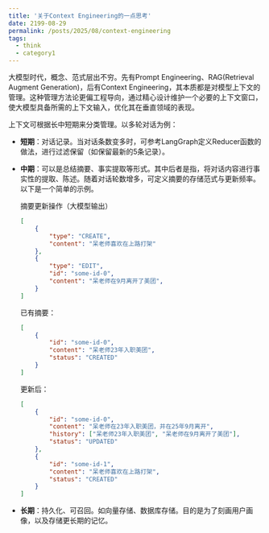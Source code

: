 ```yaml
---
title: '关于Context Engineering的一点思考'
date: 2199-08-29
permalink: /posts/2025/08/context-engineering
tags:
  - think
  - category1
---
```


大模型时代，概念、范式层出不穷。先有Prompt Engineering、RAG(Retrieval Augment Generation)，后有Context Engineering，其本质都是对模型上下文的管理。这种管理方法论更偏工程导向，通过精心设计维护一个必要的上下文窗口，使大模型具备所需的上下文输入，优化其在垂直领域的表现。

上下文可根据长中短期来分类管理。以多轮对话为例：

- **短期**：对话记录。当对话条数变多时，可参考LangGraph定义Reducer函数的做法，进行过滤保留（如保留最新的5条记录）。

- **中期**：可以是总结摘要、事实提取等形式。其中后者是指，将对话内容进行事实性的提取、陈述。随着对话轮数增多，可定义摘要的存储范式与更新频率。以下是一个简单的示例。

    摘要更新操作（大模型输出）
    ```json
    [
        {
            "type": "CREATE",
            "content": "呆老师喜欢在上路打架"
        },
        {
            "type": "EDIT",
            "id": "some-id-0",
            "content": "呆老师在9月离开了美团",
        }
    ]
    ```

    已有摘要：
    ```json
    [
        {
            "id": "some-id-0",
            "content": "呆老师23年入职美团",
            "status": "CREATED"
        }
    ]
    ```
    更新后：
    ```json
    [
        {
            "id": "some-id-0",
            "content": "呆老师在23年入职美团，并在25年9月离开",
            "history": ["呆老师23年入职美团", "呆老师在9月离开了美团"],
            "status": "UPDATED"
        },
        {
            "id": "some-id-1",
            "content": "呆老师喜欢在上路打架",
            "status": "CREATED"
        }
    ]
    ```

- **长期**：持久化、可召回。如向量存储、数据库存储。目的是为了刻画用户画像，以及存储更长期的记忆。


